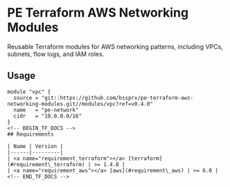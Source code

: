 # PE Terraform AWS Networking Modules

Reusable Terraform modules for AWS networking patterns, including VPCs, subnets, flow logs, and IAM roles.

## Usage

```hcl
module "vpc" {
  source = "git::https://github.com/bssprx/pe-terraform-aws-networking-modules.git//modules/vpc?ref=v0.4.0"
  name   = "pe-network"
  cidr   = "10.0.0.0/16"
}
<!-- BEGIN_TF_DOCS -->
## Requirements

| Name | Version |
|------|---------|
| <a name="requirement_terraform"></a> [terraform](#requirement\_terraform) | >= 1.4.0 |
| <a name="requirement_aws"></a> [aws](#requirement\_aws) | >= 6.0 |
<!-- END_TF_DOCS -->